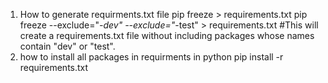 1. How to generate requirments.txt file 
    pip freeze > requirements.txt
    pip freeze --exclude="*-dev" --exclude="*-test" > requirements.txt  #This will create a requirements.txt file without including packages whose names contain "dev" or "test".
2. how to install all packages in requirments in python
    pip install -r requirements.txt